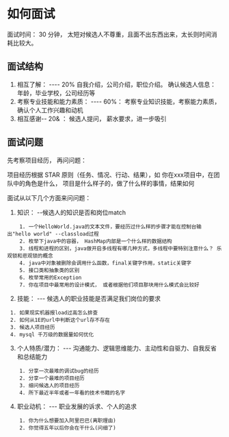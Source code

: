 # 如何面试

面试时间： 30 分钟， 太短对候选人不尊重，且面不出东西出来，太长则时间消耗比较大。

## 面试结构

1. 相互了解： ---- 20%  自我介绍，公司介绍，职位介绍。 确认候选人信息： 年龄，毕业学校，公司经历等
2. 考察专业技能和能力素质： ---- 60%： 考察专业知识技能，考察能力素质，确认个人工作兴趣和动机
3. 相互感谢-- 20& ： 候选人提问， 薪水要求，进一步吸引

## 面试问题

先考察项目经历， 再问问题：

项目经历根据 STAR 原则（任务、情况、行动、结果），如 你在xxx项目中，在团队中的角色是什么， 项目是什么样子的，做了什么样的事情，结果如何


面试从以下几个方面来问问题：
1. 知识： --候选人的知识是否和岗位match

```
    1. 一个HelloWorld.java的文本文件，要经历过什么样的步骤才能在控制台输出"hello world" --classload过程
    2. 枚举下java中的容器， HashMap内部是一个什么样的数据结构
    3. 线程和进程的区别，java做开启多线程有哪几种方式，多线程中要特别注意什么？ 乐观锁和悲观锁的概念
    4. java中对象被删除会调用什么函数，final关键字作用，static关键字
    5. 接口类和抽象类的区别
    6. 枚举常用的Exception
    7. 你在项目中最常用的设计模式， 或者根据他们项目那块用什么模式会比较好
```

2. 技能： --- 候选人的职业技能是否满足我们岗位的要求
```
 1. 如果现实机器报load过高怎么排查
 2. 如何从1E的url中判断这个url存不存在
 3. 候选人项目经历
 4. mysql 千万级的数据量如何优化
```
3. 个人特质/潜力： --- 沟通能力、逻辑思维能力、主动性和自驱力、自我反省和总结能力

```
    1. 分享一次最难的调试bug的经历
    2. 分享一个最难的项目经历
    3. 细问候选人的项目经历
    4. 所下最近半年或者一年看的技术书籍的名字
```
4. 职业动机：  --- 职业发展的诉求、个人的追求
```
    1. 你为什么想要加入阿里巴巴(离职理由)
    2. 你觉得五年以后你会在干什么(问细了)
```
